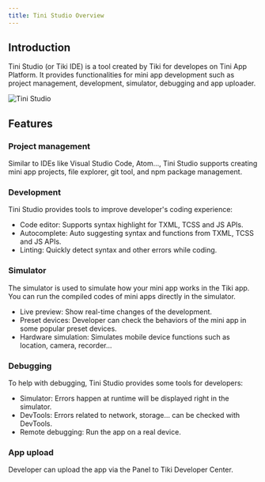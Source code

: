 ```yaml
---
title: Tini Studio Overview
---
```


## Introduction

Tini Studio (or Tiki IDE) is a tool created by Tiki for developes on Tini App Platform. It provides functionalities for mini app development such as project management, development, simulator, debugging and app uploader.

![Tini Studio](https://salt.tikicdn.com/ts/upload/5d/fd/41/6f556e1d67a0d3f1d7da1dce7f230c52.jpg)

## Features

### Project management

Similar to IDEs like Visual Studio Code, Atom..., Tini Studio supports creating mini app projects, file explorer, git tool, and npm package management.

### Development

Tini Studio provides tools to improve developer's coding experience:

- Code editor: Supports syntax highlight for TXML, TCSS and JS APIs.
- Autocomplete: Auto suggesting syntax and functions from TXML, TCSS and JS APIs.
- Linting: Quickly detect syntax and other errors while coding.

### Simulator

The simulator is used to simulate how your mini app works in the Tiki app. You can run the compiled codes of mini apps directly in the simulator.

- Live preview: Show real-time changes of the development.
- Preset devices: Developer can check the behaviors of the mini app in some popular preset devices.
- Hardware simulation: Simulates mobile device functions such as location, camera, recorder...

### Debugging

To help with debugging, Tini Studio provides some tools for developers:

- Simulator: Errors happen at runtime will be displayed right in the simulator.
- DevTools: Errors related to network, storage... can be checked with DevTools.
- Remote debugging: Run the app on a real device.

### App upload

Developer can upload the app via the Panel to Tiki Developer Center.
